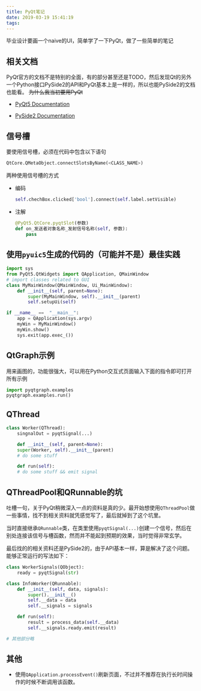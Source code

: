 ```yaml
---
title: PyQt笔记
date: 2019-03-19 15:41:19
tags:
---
```


毕业设计要画一个naive的UI，简单学了一下PyQt，做了一些简单的笔记

<!-- more -->

## 相关文档

PyQt官方的文档不是特别的全面，有的部分甚至还是TODO，然后发现Qt的另外一个Python接口PySide2的API和PyQt基本上是一样的，所以也能PySide2的文档也能看。 ~~为什么我当初要用PyQt~~

* [PyQt5 Documentation](https://www.riverbankcomputing.com/static/Docs/PyQt5/)

* [PySide2 Documentation](https://doc.qt.io/qtforpython/index.html)

## 信号槽

要使用信号槽，必须在代码中包含以下语句

```python
QtCore.QMetaObject.connectSlotsByName(<CLASS_NAME>)
```

两种使用信号槽的方式

* 编码

    ```python
    self.chechBox.clicked['bool'].connect(self.label.setVisible)
    ```

* 注解

    ```python
    @PyQt5.QtCore.pyqtSlot(参数)
    def on_发送者对象名称_发射信号名称(self, 参数):
        pass
    ```

## 使用`pyuic5`生成的代码的（可能并不是）最佳实践

```python
import sys
from PyQt5.QtWidgets import QApplication, QMainWindow
# import classes related to GUI
class MyMainWindow(QMainWindow, Ui_MainWindow):
    def __init__(self, parent=None):
        super(MyMainWindow, self).__init__(parent)
        self.setupUi(self)

if __name__ ==  "__main__":
    app = QApplication(sys.argv)
    myWin = MyMainWindow()
    myWin.show()
    sys.exit(app.exec_())
```

## QtGraph示例

用来画图的，功能很强大，可以用在Python交互式页面输入下面的指令即可打开所有示例

```python
import pyqtgraph.examples
pyqtgraph.examples.run()

```

## QThread

```python
class Worker(QThread):
    singnalOut = pyqtSignal(...)

    def __init__(self, parent=None):
    super(Worker, self).__init__(parent)
    # do some stuff

    def run(self):
    # do some stuff && emit signal
```

## QThreadPool和QRunnable的坑

吐槽一句，关于PyQt稍微深入一点的资料是真的少。最开始想使用`QThreadPool`做一些事情，找不到相关资料就凭感觉写了，最后就掉到了这个坑里。

当时直接继承`QRunnable`类，在类里使用`pyqtSignal(...)`创建一个信号，然后在别处连接该信号与槽函数，然而并不能起到预期的效果，当时觉得非常玄学。

最后找的的相关资料还是PySide2的，由于API基本一样，算是解决了这个问题。能够正常运行的写法如下：

```python
class WorkerSignals(QObject):
    ready = pyqtSignal(str)

class InfoWorker(QRunnable):
    def __init__(self, data, signals):
        super().__init__()
        self.__data = data
        self.__signals = signals

    def run(self):
        result = process_data(self.__data)
        self.__signals.ready.emit(result)

# 其他部分略
```

## 其他

* 使用`QApplication.processEvent()`刷新页面，不过并不推荐在执行长时间操作的时候不断调用该函数。